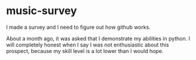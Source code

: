 # music-survey
I made a survey and I need to figure out how github works.

About a month ago, it was asked that I demonstrate my abilities in python. I will completely honest when I say I was not enthusiastic about this prospect, because my skill level is a lot lower than I would hope.
